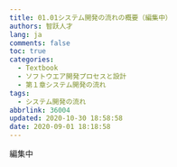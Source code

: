 ```yaml
---
title: 01.01システム開発の流れの概要（編集中）
authors: 智跃人才
lang: ja
comments: false
toc: true
categories:
  - Textbook
  - ソフトウエア開発プロセスと設計
  - 第１章システム開発の流れ
tags:
  - システム開発の流れ
abbrlink: 36004
updated: 2020-10-30 18:58:58
date: 2020-09-01 18:18:58
---
```


編集中
   





